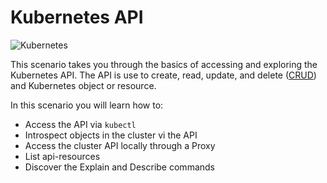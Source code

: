 # Kubernetes API #

![Kubernetes](/javajon/courses/kubernetes-fundamentals/minikube/assets/kubernetes.png "Kubernetes")

This scenario takes you through the basics of accessing and exploring the Kubernetes API. The API is use to create, read, update, and delete ([CRUD](https://en.wikipedia.org/wiki/Create,_read,_update_and_delete)) and Kubernetes object or resource. 

In this scenario you will learn how to:

- Access the API via `kubectl`
- Introspect objects in the cluster vi the API
- Access the cluster API locally through a Proxy
- List api-resources
- Discover the Explain and Describe commands
